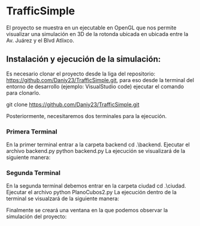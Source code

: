 # TrafficSimple

El proyecto se muestra en un ejecutable en OpenGL que nos permite visualizar una simulación en 3D de la rotonda ubicada en ubicada entre la Av. Juárez y el Blvd Atlixco. 

## Instalación y ejecución de la simulación: 

Es necesario clonar el proyecto desde la liga del repositorio: https://github.com/Daniy23/TrafficSimple.git, para eso desde la terminal del entorno de desarrollo (ejemplo: VisualStudio code) ejecutar el comando para clonarlo.

git clone https://github.com/Daniy23/TrafficSimple.git              

Posteriormente, necesitaremos dos terminales para la ejecución.

### Primera Terminal
En la primer terminal entrar a la carpeta backend 
cd .\backend\.
Ejecutar el archivo backend.py
python  backend.py
La ejecución se visualizará de la siguiente manera:

### Segunda Terminal
En la segunda terminal debemos entrar en la carpeta ciudad 
cd .\ciudad\.
Ejecutar el archivo 
python  PlanoCubos2.py
La ejecución dentro de la terminal se visualzará de la siguiente manera:  

Finalmente se creará una ventana en la que podemos observar la simulación del proyecto:
